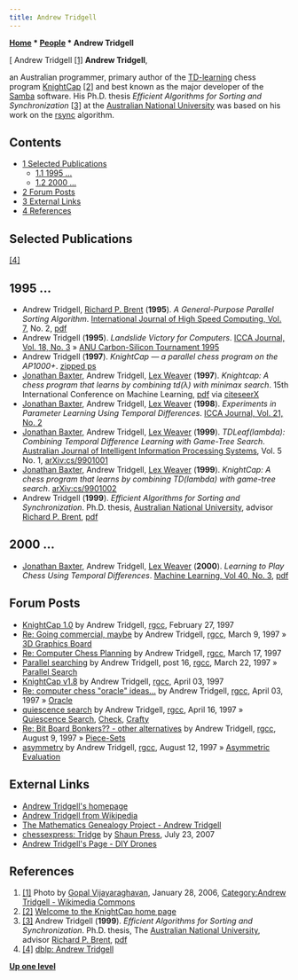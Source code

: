 ```yaml
---
title: Andrew Tridgell
---
```

**[Home](Home "Home") * [People](People "People") * Andrew Tridgell**

\[ Andrew Tridgell <a id="cite-note-1" href="#cite-ref-1">[1]</a>
**Andrew Tridgell**,

an Australian programmer, primary author of the [TD-learning](Temporal_Difference_Learning "Temporal Difference Learning") chess program [KnightCap](KnightCap "KnightCap") <a id="cite-note-2" href="#cite-ref-2">[2]</a> and best known as the major developer of the [Samba](https://en.wikipedia.org/wiki/Samba_%28software%29) software. His Ph.D. thesis *Efficient Algorithms for Sorting and Synchronization* <a id="cite-note-3" href="#cite-ref-3">[3]</a> at the [Australian National University](Australian_National_University "Australian National University") was based on his work on the [rsync](https://en.wikipedia.org/wiki/Rsync) algorithm.

## Contents

- [1 Selected Publications](#selected-publications)
  - [1.1 1995 ...](#1995-...)
  - [1.2 2000 ...](#2000-...)
- [2 Forum Posts](#forum-posts)
- [3 External Links](#external-links)
- [4 References](#references)

## Selected Publications

<a id="cite-note-4" href="#cite-ref-4">[4]</a>

## 1995 ...

- Andrew Tridgell, [Richard P. Brent](Mathematician#Brent "Mathematician") (**1995**). *A General-Purpose Parallel Sorting Algorithm*. [International Journal of High Speed Computing, Vol. 7](http://dblp.uni-trier.de/db/journals/ijhsc/ijhsc7.html), No. 2, [pdf](https://maths-people.anu.edu.au/~brent/pd/rpb158.pdf)
- Andrew Tridgell (**1995**). *Landslide Victory for Computers*. [ICCA Journal, Vol. 18, No. 3](ICGA_Journal#18_3 "ICGA Journal") » [ANU Carbon-Silicon Tournament 1995](ANU_Carbon-Silicon_Tournaments#1995 "ANU Carbon-Silicon Tournaments")
- Andrew Tridgell (**1997**). *KnightCap — a parallel chess program on the AP1000+*. [zipped ps](http://ftp.riken.jp/pub/net/samba/tridge/knightcap_pcw97.ps.gz)
- [Jonathan Baxter](Jonathan_Baxter "Jonathan Baxter"), Andrew Tridgell, [Lex Weaver](Lex_Weaver "Lex Weaver") (**1997**). *Knightcap: A chess program that learns by combining td(λ) with minimax search*. 15th International Conference on Machine Learning, [pdf](http://citeseerx.ist.psu.edu/viewdoc/download?doi=10.1.1.54.8263&rep=rep1&type=pdf) via [citeseerX](http://citeseerx.ist.psu.edu/viewdoc/summary?doi=10.1.1.54.8263)
- [Jonathan Baxter](Jonathan_Baxter "Jonathan Baxter"), Andrew Tridgell, [Lex Weaver](Lex_Weaver "Lex Weaver") (**1998**). *Experiments in Parameter Learning Using Temporal Differences*. [ICCA Journal, Vol. 21, No. 2](ICGA_Journal#21_2 "ICGA Journal")
- [Jonathan Baxter](Jonathan_Baxter "Jonathan Baxter"), Andrew Tridgell, [Lex Weaver](Lex_Weaver "Lex Weaver") (**1999**). *TDLeaf(lambda): Combining Temporal Difference Learning with Game-Tree Search*. [Australian Journal of Intelligent Information Processing Systems](https://www.chatbots.org/journal/australian_journal_of_intelligent_information_processing_systems/), Vol. 5 No. 1, [arXiv:cs/9901001](http://arxiv.org/abs/cs/9901001)
- [Jonathan Baxter](Jonathan_Baxter "Jonathan Baxter"), Andrew Tridgell, [Lex Weaver](Lex_Weaver "Lex Weaver") (**1999**). *KnightCap: A chess program that learns by combining TD(lambda) with game-tree search*. [arXiv:cs/9901002](https://arxiv.org/abs/cs/9901002)
- Andrew Tridgell (**1999**). *Efficient Algorithms for Sorting and Synchronization*. Ph.D. thesis, [Australian National University](Australian_National_University "Australian National University"), advisor [Richard P. Brent](Mathematician#Brent "Mathematician"), [pdf](http://samba.org/~tridge/phd_thesis.pdf)

## 2000 ...

- [Jonathan Baxter](Jonathan_Baxter "Jonathan Baxter"), Andrew Tridgell, [Lex Weaver](Lex_Weaver "Lex Weaver") (**2000**). *Learning to Play Chess Using Temporal Differences*. [Machine Learning, Vol 40, No. 3](http://www.dblp.org/db/journals/ml/ml40.html#BaxterTW00), [pdf](http://www.cs.princeton.edu/courses/archive/fall06/cos402/papers/chess-RL.pdf)

## Forum Posts

- [KnightCap 1.0](https://groups.google.com/group/rec.games.chess.computer/browse_frm/thread/1f7ba9d3c31f071) by Andrew Tridgell, [rgcc](Computer_Chess_Forums "Computer Chess Forums"), February 27, 1997
- [Re: Going commercial, maybe](https://groups.google.com/group/rec.games.chess.computer/msg/ded7e4e4304d8d4e) by Andrew Tridgell, [rgcc](Computer_Chess_Forums "Computer Chess Forums"), March 9, 1997 » [3D Graphics Board](3D_Graphics_Board "3D Graphics Board")
- [Re: Computer Chess Planning](https://groups.google.com/group/rec.games.chess.computer/msg/708196e40e9a4a7f) by Andrew Tridgell, [rgcc](Computer_Chess_Forums "Computer Chess Forums"), March 17, 1997
- [Parallel searching](https://groups.google.com/group/rec.games.chess.computer/browse_frm/thread/5a5ec0faffa05984) by Andrew Tridgell, post 16, [rgcc](Computer_Chess_Forums "Computer Chess Forums"), March 22, 1997 » [Parallel Search](Parallel_Search "Parallel Search")
- [KnightCap v1.8](https://groups.google.com/group/rec.games.chess.computer/browse_frm/thread/e68ee1ab5a2603d3) by Andrew Tridgell, [rgcc](Computer_Chess_Forums "Computer Chess Forums"), April 03, 1997
- [Re: computer chess "oracle" ideas...](https://groups.google.com/group/rec.games.chess.computer/msg/300171a5fa7ce7b6) by Andrew Tridgell, [rgcc](Computer_Chess_Forums "Computer Chess Forums"), April 03, 1997 » [Oracle](Oracle "Oracle")
- [quiescence search](https://groups.google.com/group/rec.games.chess.computer/browse_frm/thread/ca0300b50438a388) by Andrew Tridgell, [rgcc](Computer_Chess_Forums "Computer Chess Forums"), April 16, 1997 » [Quiescence Search](Quiescence_Search "Quiescence Search"), [Check](Check "Check"), [Crafty](Crafty "Crafty")
- [Re: Bit Board Bonkers?? - other alternatives](https://groups.google.com/group/rec.games.chess.computer/msg/4d6c328e8e8e0cd4) by Andrew Tridgell, [rgcc](Computer_Chess_Forums "Computer Chess Forums"), August 9, 1997 » [Piece-Sets](Piece-Sets "Piece-Sets")
- [asymmetry](https://groups.google.com/group/rec.games.chess.computer/msg/f9bfe5d4457a19ad) by Andrew Tridgell, [rgcc](Computer_Chess_Forums "Computer Chess Forums"), August 12, 1997 » [Asymmetric Evaluation](Asymmetric_Evaluation "Asymmetric Evaluation")

## External Links

- [Andrew Tridgell's homepage](http://www.samba.org/%7Etridge/)
- [Andrew Tridgell from Wikipedia](https://en.wikipedia.org/wiki/Andrew_Tridgell)
- [The Mathematics Genealogy Project - Andrew Tridgell](http://genealogy.math.ndsu.nodak.edu/id.php?id=59310)
- [chessexpress: Tridge](http://chessexpress.blogspot.de/2007/07/tridge.html) by [Shaun Press](Shaun_Press "Shaun Press"), July 23, 2007
- [Andrew Tridgell's Page - DIY Drones](https://diydrones.com/profile/AndrewTridgell)

## References

1. <a id="cite-ref-1" href="#cite-note-1">[1]</a> Photo by [Gopal Vijayaraghavan](https://www.flickr.com/people/46888841@N00), January 28, 2006, [Category:Andrew Tridgell - Wikimedia Commons](https://commons.wikimedia.org/wiki/Category:Andrew_Tridgell)
1. <a id="cite-ref-2" href="#cite-note-2">[2]</a> [Welcome to the KnightCap home page](http://samba.org/KnightCap/)
1. <a id="cite-ref-3" href="#cite-note-3">[3]</a> Andrew Tridgell (**1999**). *Efficient Algorithms for Sorting and Synchronization*. Ph.D. thesis, The [Australian National University](Australian_National_University "Australian National University"), advisor [Richard P. Brent](Mathematician#Brent "Mathematician"), [pdf](http://samba.org/~tridge/phd_thesis.pdf)
1. <a id="cite-ref-4" href="#cite-note-4">[4]</a> [dblp: Andrew Tridgell](http://dblp.org/pers/hd/t/Tridgell:Andrew.html)

**[Up one level](People "People")**


